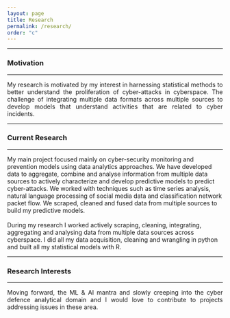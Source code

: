 ```yaml
---
layout: page
title: Research
permalink: /research/
order: "c"
---
```


<hr>
<h3>Motivation</h3>

<hr>
<p style="text-align:justify;">
My research is motivated by my interest in harnessing statistical methods to better understand the proliferation of cyber-attacks in cyberspace. The challenge of integrating multiple data formats across multiple sources to develop models that understand activities that are related to cyber incidents.
</p>

<hr>
<h3>Current Research</h3>
<hr>
<p style="text-align:justify;">

My main project focused mainly on cyber-security monitoring and prevention models using data analytics approaches. We have developed data to aggregate, combine and analyse information from multiple data sources to actively characterize and develop predictive models to predict cyber-attacks. We worked with techniques such as time series analysis, natural language processing of social media data and classification network packet flow. We scraped, cleaned and fused data from multiple sources to build my predictive models.
<br><br>
During my research I worked actively scraping, cleaning, integrating, aggregating and analysing data from multiple data sources across cyberspace. I did all my data acquisition, cleaning and wrangling in python and built all my statistical models with R.
</p>

<hr>
<h3>Research Interests</h3>
<hr>
<p style="text-align:justify;">
Moving forward, the ML & AI mantra and slowly creeping into the cyber defence analytical domain and I would love to contribute to projects addressing issues in these area.
</p>
